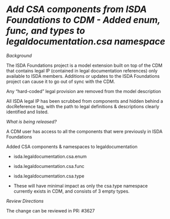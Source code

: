 # *Add CSA components from ISDA Foundations to CDM - Added enum, func, and types to legaldocumentation.csa namespace*

_Background_

The ISDA Foundations project is a model extension built on top of the CDM that contains legal IP (contained in legal documentation references) only available to ISDA members. Additions or updates to the ISDA Foundations project can cause it to go out of sync with the CDM.

Any “hard-coded” legal provision are removed from the model description

All ISDA legal IP has been scrubbed from components and hidden behind a docReference tag, with the path to legal definitions & descriptions clearly identified and listed.

_What is being released?_

A CDM user has access to all the components that were previously in ISDA Foundations

Added CSA components & namespaces to legaldocumentation

- isda.legaldocumentation.csa.enum
- isda.legaldocumentation.csa.func
- isda.legaldocumentation.csa.type

- These will have minimal impact as only the csa.type namespace currently exists in CDM, and consists of 3 empty types.

_Review Directions_

The change can be reviewed in PR: #3627
